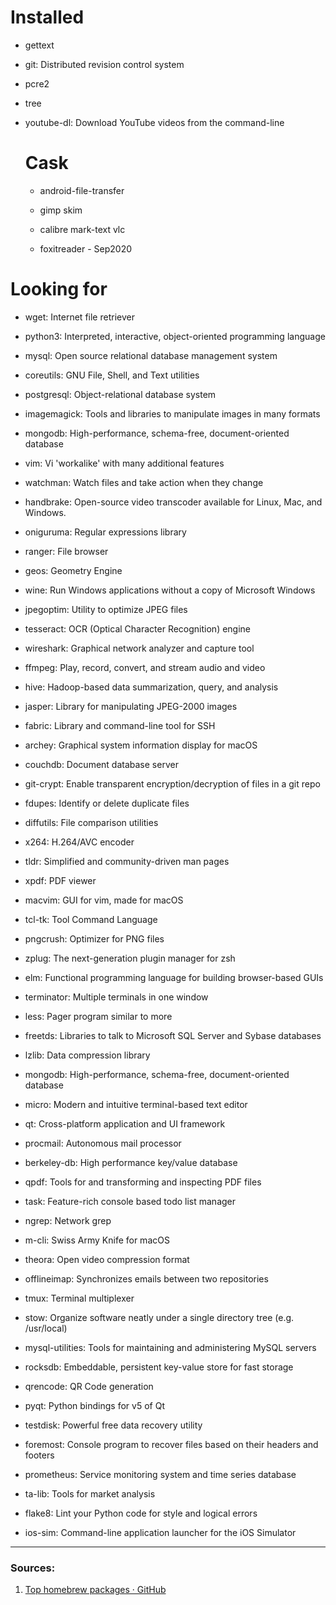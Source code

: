 # Installed

- gettext 

- git: Distributed revision control system

- pcre2 

- tree 

- youtube-dl: Download YouTube videos from the command-line
  
  # Cask
  
  - android-file-transfer 
  
  - gimp skim
  
  - calibre mark-text vlc

  - foxitreader - Sep2020

# Looking for

- wget: Internet file retriever

- python3: Interpreted, interactive, object-oriented programming language

- mysql: Open source relational database management system

- coreutils: GNU File, Shell, and Text utilities

- postgresql: Object-relational database system

- imagemagick: Tools and libraries to manipulate images in many formats

- mongodb: High-performance, schema-free, document-oriented database

- vim: Vi 'workalike' with many additional features

- watchman: Watch files and take action when they change

- handbrake: Open-source video transcoder available for Linux, Mac, and Windows.

- oniguruma: Regular expressions library

- ranger: File browser

- geos: Geometry Engine

- wine: Run Windows applications without a copy of Microsoft Windows

- jpegoptim: Utility to optimize JPEG files

- tesseract: OCR (Optical Character Recognition) engine

- wireshark: Graphical network analyzer and capture tool

- ffmpeg: Play, record, convert, and stream audio and video

- hive: Hadoop-based data summarization, query, and analysis

- jasper: Library for manipulating JPEG-2000 images

- fabric: Library and command-line tool for SSH

- archey: Graphical system information display for macOS

- couchdb: Document database server

- git-crypt: Enable transparent encryption/decryption of files in a git repo

- fdupes: Identify or delete duplicate files

- diffutils: File comparison utilities

- x264: H.264/AVC encoder

- tldr: Simplified and community-driven man pages

- xpdf: PDF viewer

- macvim: GUI for vim, made for macOS

- tcl-tk: Tool Command Language

- pngcrush: Optimizer for PNG files

- zplug: The next-generation plugin manager for zsh

- elm: Functional programming language for building browser-based GUIs

- terminator: Multiple terminals in one window

- less: Pager program similar to more

- freetds: Libraries to talk to Microsoft SQL Server and Sybase databases

- lzlib: Data compression library

- mongodb: High-performance, schema-free, document-oriented database

- micro: Modern and intuitive terminal-based text editor

- qt: Cross-platform application and UI framework

- procmail: Autonomous mail processor

- berkeley-db: High performance key/value database

- qpdf: Tools for and transforming and inspecting PDF files

- task: Feature-rich console based todo list manager

- ngrep: Network grep

- m-cli: Swiss Army Knife for macOS

- theora: Open video compression format

- offlineimap: Synchronizes emails between two repositories

- tmux: Terminal multiplexer

- stow: Organize software neatly under a single directory tree (e.g. /usr/local)

- mysql-utilities: Tools for maintaining and administering MySQL servers

- rocksdb: Embeddable, persistent key-value store for fast storage

- qrencode: QR Code generation

- pyqt: Python bindings for v5 of Qt

- testdisk: Powerful free data recovery utility

- foremost: Console program to recover files based on their headers and footers

- prometheus: Service monitoring system and time series database

- ta-lib: Tools for market analysis

- flake8: Lint your Python code for style and logical errors

- ios-sim: Command-line application launcher for the iOS Simulator

---- 

### Sources:

1. [Top homebrew packages · GitHub](https://gist.github.com/pmkay/e09034971b6f23214fd9f95a3e6d1c44)
